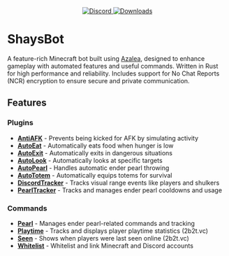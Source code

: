 <div align="center">
  <a href="https://discord.shaybox.com">
    <img alt="Discord" src="https://img.shields.io/discord/824865729445888041?color=404eed&label=Discord&logo=Discord&logoColor=FFFFFF">
  </a>
  <a href="https://github.com/shaybox/shaysbot/releases/latest">
    <img alt="Downloads" src="https://img.shields.io/github/downloads/shaybox/shaysbot/total?color=3fb950&label=Downloads&logo=github&logoColor=FFFFFF">
  </a>
</div>

# ShaysBot

A feature-rich Minecraft bot built using [Azalea](https://github.com/azalea-rs/azalea), designed to enhance gameplay
with automated features and useful commands. Written in Rust for high performance and reliability. Includes support for
No Chat Reports (NCR) encryption to ensure secure and private communication.

## Features

### Plugins

- [**AntiAFK**](src/plugins/anti_afk.rs) - Prevents being kicked for AFK by simulating activity
- [**AutoEat**](src/plugins/auto_eat.rs) - Automatically eats food when hunger is low
- [**AutoExit**](src/plugins/auto_exit.rs) - Automatically exits in dangerous situations
- [**AutoLook**](src/plugins/auto_look.rs) - Automatically looks at specific targets
- [**AutoPearl**](src/plugins/auto_pearl.rs) - Handles automatic ender pearl throwing
- [**AutoTotem**](src/plugins/auto_totem.rs) - Automatically equips totems for survival
- [**DiscordTracker**](src/plugins/pearl_tracker.rs) - Tracks visual range events like players and shulkers
- [**PearlTracker**](src/plugins/pearl_tracker.rs) - Tracks and manages ender pearl cooldowns and usage

### Commands

- [**Pearl**](src/commands/pearl.rs) - Manages ender pearl-related commands and tracking
- [**Playtime**](src/commands/playtime.rs) - Tracks and displays player playtime statistics (2b2t.vc)
- [**Seen**](src/commands/seen.rs) - Shows when players were last seen online (2b2t.vc)
- [**Whitelist**](src/commands/whitelist.rs) - Whitelist and link Minecraft and Discord accounts
